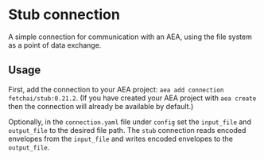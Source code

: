 # Stub connection

A simple connection for communication with an AEA, using the file system as a point of data exchange.

## Usage

First, add the connection to your AEA project: `aea add connection fetchai/stub:0.21.2`. (If you have created your AEA project with `aea create` then the connection will already be available by default.)

Optionally, in the `connection.yaml` file under `config` set the `input_file` and `output_file` to the desired file path. The `stub` connection reads encoded envelopes from the `input_file` and writes encoded envelopes to the `output_file`.
